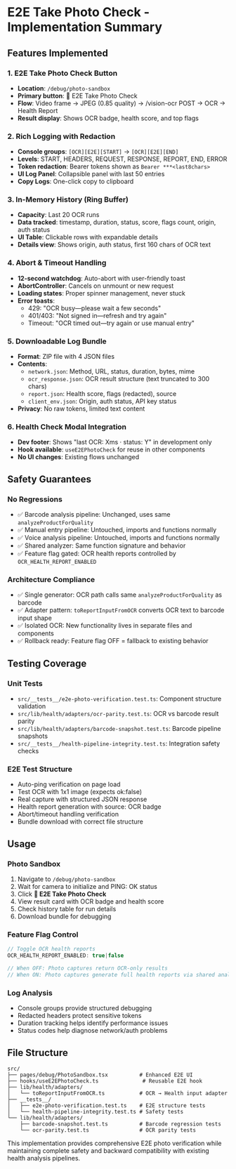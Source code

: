 # E2E Take Photo Check - Implementation Summary

## Features Implemented

### 1. E2E Take Photo Check Button
- **Location**: `/debug/photo-sandbox`
- **Primary button**: 🧪 E2E Take Photo Check
- **Flow**: Video frame → JPEG (0.85 quality) → /vision-ocr POST → OCR → Health Report
- **Result display**: Shows OCR badge, health score, and top flags

### 2. Rich Logging with Redaction
- **Console groups**: `[OCR][E2E][START]` → `[OCR][E2E][END]`
- **Levels**: START, HEADERS, REQUEST, RESPONSE, REPORT, END, ERROR
- **Token redaction**: Bearer tokens shown as `Bearer ***<last8chars>`
- **UI Log Panel**: Collapsible panel with last 50 entries
- **Copy Logs**: One-click copy to clipboard

### 3. In-Memory History (Ring Buffer)
- **Capacity**: Last 20 OCR runs
- **Data tracked**: timestamp, duration, status, score, flags count, origin, auth status
- **UI Table**: Clickable rows with expandable details
- **Details view**: Shows origin, auth status, first 160 chars of OCR text

### 4. Abort & Timeout Handling
- **12-second watchdog**: Auto-abort with user-friendly toast
- **AbortController**: Cancels on unmount or new request
- **Loading states**: Proper spinner management, never stuck
- **Error toasts**: 
  - 429: "OCR busy—please wait a few seconds"
  - 401/403: "Not signed in—refresh and try again"
  - Timeout: "OCR timed out—try again or use manual entry"

### 5. Downloadable Log Bundle
- **Format**: ZIP file with 4 JSON files
- **Contents**:
  - `network.json`: Method, URL, status, duration, bytes, mime
  - `ocr_response.json`: OCR result structure (text truncated to 300 chars)
  - `report.json`: Health score, flags (redacted), source
  - `client_env.json`: Origin, auth status, API key status
- **Privacy**: No raw tokens, limited text content

### 6. Health Check Modal Integration
- **Dev footer**: Shows "last OCR: Xms · status: Y" in development only
- **Hook available**: `useE2EPhotoCheck` for reuse in other components
- **No UI changes**: Existing flows unchanged

## Safety Guarantees

### No Regressions
- ✅ Barcode analysis pipeline: Unchanged, uses same `analyzeProductForQuality`
- ✅ Manual entry pipeline: Untouched, imports and functions normally  
- ✅ Voice analysis pipeline: Untouched, imports and functions normally
- ✅ Shared analyzer: Same function signature and behavior
- ✅ Feature flag gated: OCR health reports controlled by `OCR_HEALTH_REPORT_ENABLED`

### Architecture Compliance
- ✅ Single generator: OCR path calls same `analyzeProductForQuality` as barcode
- ✅ Adapter pattern: `toReportInputFromOCR` converts OCR text to barcode input shape
- ✅ Isolated OCR: New functionality lives in separate files and components
- ✅ Rollback ready: Feature flag OFF = fallback to existing behavior

## Testing Coverage

### Unit Tests
- `src/__tests__/e2e-photo-verification.test.ts`: Component structure validation
- `src/lib/health/adapters/ocr-parity.test.ts`: OCR vs barcode result parity
- `src/lib/health/adapters/barcode-snapshot.test.ts`: Barcode pipeline snapshots
- `src/__tests__/health-pipeline-integrity.test.ts`: Integration safety checks

### E2E Test Structure
- Auto-ping verification on page load
- Test OCR with 1x1 image (expects ok:false)
- Real capture with structured JSON response
- Health report generation with source: OCR badge
- Abort/timeout handling verification
- Bundle download with correct file structure

## Usage

### Photo Sandbox
1. Navigate to `/debug/photo-sandbox`
2. Wait for camera to initialize and PING: OK status
3. Click **🧪 E2E Take Photo Check**
4. View result card with OCR badge and health score
5. Check history table for run details
6. Download bundle for debugging

### Feature Flag Control
```typescript
// Toggle OCR health reports
OCR_HEALTH_REPORT_ENABLED: true|false

// When OFF: Photo captures return OCR-only results
// When ON: Photo captures generate full health reports via shared analyzer
```

### Log Analysis
- Console groups provide structured debugging
- Redacted headers protect sensitive tokens
- Duration tracking helps identify performance issues
- Status codes help diagnose network/auth problems

## File Structure

```
src/
├── pages/debug/PhotoSandbox.tsx          # Enhanced E2E UI
├── hooks/useE2EPhotoCheck.ts              # Reusable E2E hook
├── lib/health/adapters/
│   └── toReportInputFromOCR.ts           # OCR → Health input adapter
├── __tests__/
│   ├── e2e-photo-verification.test.ts    # E2E structure tests
│   └── health-pipeline-integrity.test.ts # Safety tests
└── lib/health/adapters/
    ├── barcode-snapshot.test.ts          # Barcode regression tests
    └── ocr-parity.test.ts                # OCR parity tests
```

This implementation provides comprehensive E2E photo verification while maintaining complete safety and backward compatibility with existing health analysis pipelines.